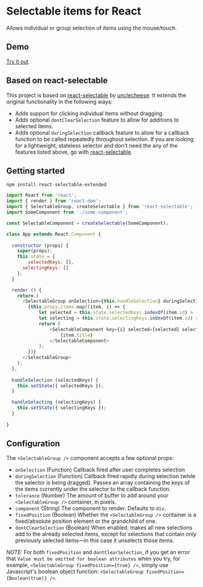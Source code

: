 # Selectable items for React

Allows individual or group selection of items using the mouse/touch.

## Demo
[Try it out](http://unclecheese.github.io/react-selectable/example)

## Based on react-selectable
This project is based on [react-selectable](https://github.com/unclecheese/react-selectable) by [unclecheese](https://github.com/unclecheese). It extends the original functionality in the following ways:
* Adds support for clicking individual items without dragging.
* Adds optional `dontClearSelection` feature to allow for additions to selected items.
* Adds optional `duringSelection` callback feature to allow for a callback function to be called repeatedly throughout selection.
If you are looking for a lightweight, stateless selector and don't need the any of the features listed above, go with [react-selectable](https://github.com/unclecheese/react-selectable).

## Getting started
```
npm install react-selectable-extended
```

```js
import React from 'react';
import { render } from 'react-dom';
import { SelectableGroup, createSelectable } from 'react-selectable';
import SomeComponent from './some-component';

const SelectableComponent = createSelectable(SomeComponent);

class App extends React.Component {
  
  constructor (props) {
  	super(props);
  	this.state = {
  		selectedKeys: [],
      selectingKeys: []
  	};
  }

  render () {
    return (
      <SelectableGroup onSelection={this.handleSelection} duringSelection={this.handleSelecting}>
        {this.props.items.map((item, i) => {
          	let selected = this.state.selectedKeys.indexOf(item.id) > -1;
            let selecting = this.state.selectingKeys.indexOf(item.id) > -1;
          	return (
          		<SelectableComponent key={i} selected={selected} selecting={selecting} selectableKey={item.id}>
          			{item.title}
          		</SelectableComponent>
          	);
        })}
      </SelectableGroup>
    );
  },
  
  handleSelection (selectedKeys) {
  	this.setState({ selectedKeys });
  }

  handleSelecting (selectingKeys) {
    this.setState({ selectingKeys });
  }
	
}
```
## Configuration

The `<SelectableGroup />` component accepts a few optional props:
* `onSelection` (Function) Callback fired after user completes selection
* `duringSelection` (Function) Callback fired rapidly during selection (while the selector is being dragged). Passes an array containing the keys of the items currently under the selector to the callback function.
* `tolerance` (Number) The amount of buffer to add around your `<SelectableGroup />` container, in pixels.
* `component` (String) The component to render. Defaults to `div`.
* `fixedPosition` (Boolean) Whether the `<SelectableGroup />` container is a fixed/absolute position element or the grandchild of one.
* `dontClearSelection` (Boolean) When enabled, makes all new selections add to the already selected items, except for selections that contain *only* previously selected items—in this case it unselects those items.

*NOTE:* For both `fixedPosition` and `dontClearSelection`, if you get an error that `Value must be omitted for boolean attributes` when you try, for example, `<SelectableGroup fixedPosition={true} />`, simply use Javascript's boolean object function: `<SelectableGroup fixedPosition={Boolean(true)} />`.
